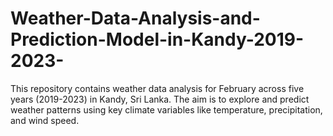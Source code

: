 # Weather-Data-Analysis-and-Prediction-Model-in-Kandy-2019-2023-
This repository contains weather data analysis for February across five years (2019-2023) in Kandy, Sri Lanka. The aim is to explore and predict weather patterns using key climate variables like temperature, precipitation, and wind speed.
